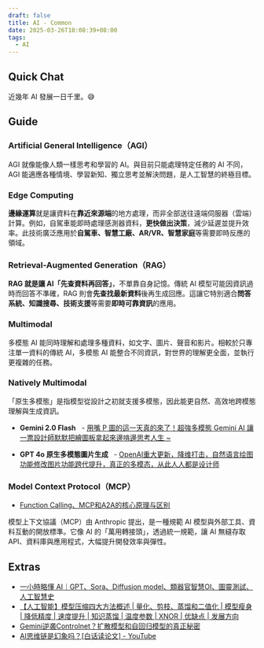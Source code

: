 ```yaml
---
draft: false
title: AI - Common
date: 2025-03-26T10:08:39+08:00
tags:
  - AI
---
```


## Quick Chat

近幾年 AI 發展一日千里。😅

## Guide

### Artificial General Intelligence（AGI）

AGI 就像能像人類一樣思考和學習的 AI。與目前只能處理特定任務的 AI 不同，AGI 能適應各種情境、學習新知、獨立思考並解決問題，是人工智慧的終極目標。

### Edge Computing

**邊緣運算**就是讓資料在**靠近來源端**的地方處理，而非全部送往遠端伺服器（雲端）計算。例如，自駕車能即時處理感測器資料，**更快做出決策**，減少延遲並提升效率。此技術廣泛應用於**自駕車、智慧工廠、AR/VR、智慧家庭**等需要即時反應的領域。

### Retrieval-Augmented Generation（RAG）

**RAG 就是讓 AI「先查資料再回答」**，不單靠自身記憶。傳統 AI 模型可能因資訊過時而回答不準確，RAG 則會**先查找最新資料**後再生成回應。這讓它特別適合**問答系統、知識搜尋、技術支援**等需要**即時可靠資訊**的應用。

### Multimodal

多模態 AI 能同時理解和處理多種資料，如文字、圖片、聲音和影片。相較於只專注單一資料的傳統 AI，多模態 AI 能整合不同資訊，對世界的理解更全面，並執行更複雜的任務。

### Natively Multimodal

「原生多模態」是指模型從設計之初就支援多模態，因此能更自然、高效地跨模態理解與生成資訊。

- **Gemini 2.0 Flash**   - [用嘴 P 圖的這一天真的來了！超強多模態 Gemini AI 讓一票設計師默默把繪圖板拿起來邊啃邊思考人生 ~](https://www.youtube.com/watch?v=w0-L2kl_3cU)
    
- **GPT 4o 原生多模態圖片生成**   - [OpenAI重大更新，降维打击，自然语言绘图功能修改图片功能跨代提升，真正的多模态，从此人人都是设计师](https://www.bilibili.com/video/BV1yZZMYEEQ4)

### Model Context Protocol（MCP）

- [Function Calling、MCP和A2A的核心原理与区别](https://www.bilibili.com/video/BV1XFhPzoEBx)

模型上下文協議（MCP）由 Anthropic 提出，是一種規範 AI 模型與外部工具、資料互動的開放標準。它像 AI 的「萬用轉接頭」，透過統一規範，讓 AI 無縫存取 API、資料庫與應用程式，大幅提升開發效率與彈性。

## Extras

- [一小時略懂 AI｜GPT、Sora、Diffusion model、類器官智慧OI、圖靈測試、人工智慧史](https://www.youtube.com/watch?v=eraWvfD_Ihg)
- [【人工智能】模型压缩四大方法概述 | 量化、剪枝、蒸馏和二值化 | 模型瘦身 | 降低精度 | 速度提升 | 知识蒸馏 | 温度参数 | XNOR | 优缺点 | 发展方向](https://www.youtube.com/watch?v=jW2cmZ-9hLk)
- [Gemini逆袭Controlnet？扩散模型和自回归模型的真正秘密](https://www.bilibili.com/video/BV1z8XpYKEnr)
- [AI思维链是幻象吗？\[白话读论文\] - YouTube](https://www.youtube.com/watch?v=ZLDfTwHm56A)